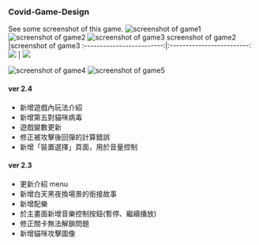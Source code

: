 ### Covid-Game-Design

See some screenshot of this game.
![screenshot of game1](https://github.com/Rou-Yi/Covid-Game-Design-0814/blob/main/Game%20Screenshot/Screenshot%2001.png?raw=true)
![screenshot of game2](https://github.com/Rou-Yi/Covid-Game-Design-0814/blob/main/Game%20Screenshot/Screenshot%2002.png?raw=true)
![screenshot of game3](https://github.com/Rou-Yi/Covid-Game-Design-0814/blob/main/Game%20Screenshot/Screenshot%2003.png?raw=true)
screenshot of game2        |screenshot of game3
:-------------------------:|:-------------------------:
![](https://github.com/Rou-Yi/Covid-Game-Design-0814/blob/main/Game%20Screenshot/Screenshot%2002.png?raw=true) | ![](https://github.com/Rou-Yi/Covid-Game-Design-0814/blob/main/Game%20Screenshot/Screenshot%2003.png?raw=true)

![screenshot of game4](https://github.com/Rou-Yi/Covid-Game-Design-0814/blob/main/Game%20Screenshot/Screenshot%2004.png?raw=true)
![screenshot of game5](https://github.com/Rou-Yi/Covid-Game-Design-0814/blob/main/Game%20Screenshot/Screenshot%2005.png?raw=true)


#### ver 2.4
* 新增遊戲內玩法介紹
* 新增第五對貓咪病毒
* 遊戲變數更新
* 修正被攻擊後回彈的計算錯誤
* 新增「裝置選擇」頁面，用於音量控制


#### ver 2.3
* 更新介紹 menu
* 新增白天黑夜換場景的銜接故事
* 新增配樂
* 於主畫面新增音樂控制按鈕(暫停、繼續播放)
* 修正關卡無法解鎖問題
* 新增貓咪攻擊圖像
